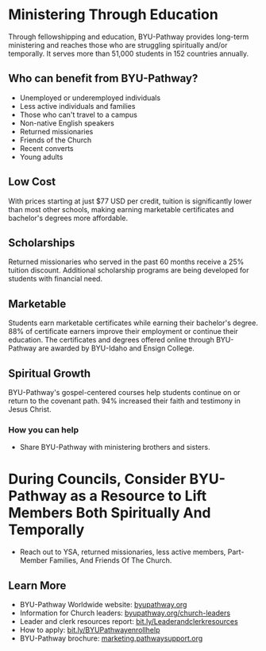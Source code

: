 # Ministering Through Education

Through fellowshipping and education, BYU-Pathway provides long-term ministering and reaches those who are struggling spiritually and/or temporally. It serves more than 51,000 students in 152 countries annually.

## Who can benefit from BYU-Pathway?

- Unemployed or underemployed individuals
- Less active individuals and families
- Those who can't travel to a campus
- Non-native English speakers
- Returned missionaries
- Friends of the Church
- Recent converts
- Young adults

## Low Cost

With prices starting at just $77 USD per credit, tuition is significantly lower than most other schools, making earning marketable certificates and bachelor's degrees more affordable.

## Scholarships

Returned missionaries who served in the past 60 months receive a 25% tuition discount. Additional scholarship programs are being developed for students with financial need.

## Marketable

Students earn marketable certificates while earning their bachelor's degree. 88% of certificate earners improve their employment or continue their education. The certificates and degrees offered online through BYU-Pathway are awarded by BYU-Idaho and Ensign College.

## Spiritual Growth

BYU-Pathway's gospel-centered courses help students continue on or return to the covenant path. 94% increased their faith and testimony in Jesus Christ.

### How you can help

- Share BYU-Pathway with ministering brothers and sisters.

# During Councils, Consider BYU-Pathway as a Resource to Lift Members Both Spiritually And Temporally

- Reach out to YSA, returned missionaries, less active members, Part-Member Families, And Friends Of The Church.

## Learn More

- BYU-Pathway Worldwide website: [byupathway.org](byupathway.org)
- Information for Church leaders: [byupathway.org/church-leaders](byupathway.org/church-leaders)
- Leader and clerk resources report: [bit.ly/Leaderandclerkresources](bit.ly/Leaderandclerkresources)
- How to apply: [bit.ly/BYUPathwayenrollhelp](bit.ly/BYUPathwayenrollhelp)
- BYU-Pathway brochure: [marketing.pathwaysupport.org](marketing.pathwaysupport.org)


